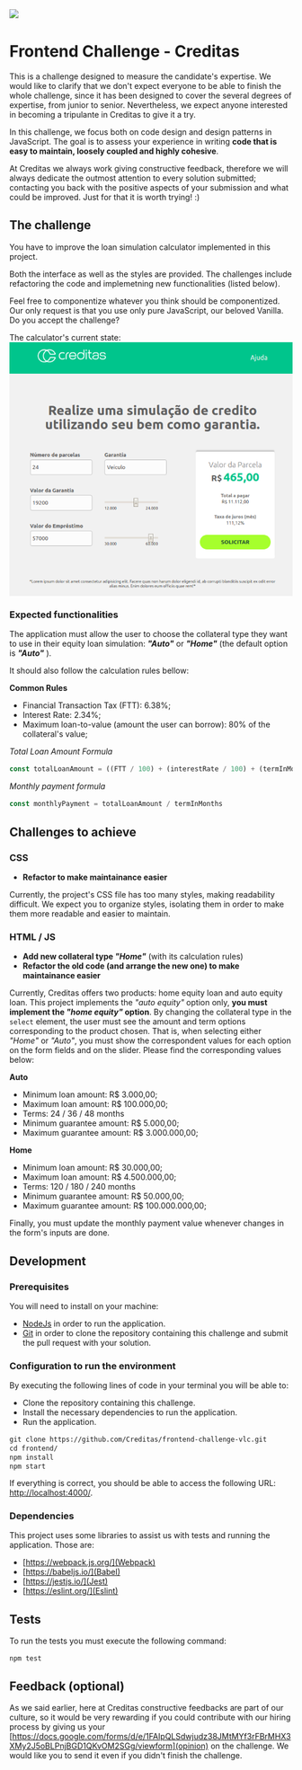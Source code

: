 <img src="https://www.creditas.com.br/static/images/logo-creditas-color-8367919c2a.svg" width="400">

# Frontend Challenge - Creditas

This is a challenge designed to measure the candidate's expertise.
We would like to clarify that we don't expect everyone to be able to finish the whole challenge, since it has been designed to cover the several degrees of expertise, from junior to senior.
Nevertheless, we expect anyone interested in becoming a tripulante in Creditas to give it a try.

In this challenge, we focus both on code design and design patterns in JavaScript. The goal is to assess your experience in writing **code that is easy to maintain, loosely coupled and highly cohesive**.

At Creditas we always work giving constructive feedback, therefore we will always dedicate the outmost attention to every solution submitted; contacting you back with the positive aspects of your submission and what could be improved. Just for that it is worth trying! :)

## The challenge

You have to improve the loan simulation calculator implemented in this project.

Both the interface as well as the styles are provided. The challenges include refactoring the code and implemetning new functionalities (listed below).

Feel free to componentize whatever you think should be componentized. Our only request is that you use only pure JavaScript, our beloved Vanilla. Do you accept the challenge?

The calculator's current state:
<img style="display: block; margin: 0 auto;" src="./layout.png">


### Expected functionalities

The application must allow the user to choose the collateral type they want to use in their equity loan simulation:
***"Auto"*** or ***"Home"*** (the default option is ***"Auto"*** ).

It should also follow the calculation rules bellow:

**Common Rules**
- Financial Transaction Tax (FTT): 6.38%;
- Interest Rate: 2.34%;
- Maximum loan-to-value (amount the user can borrow): 80% of the collateral's value;

*Total Loan Amount Formula*

```javascript
const totalLoanAmount = ((FTT / 100) + (interestRate / 100) + (termInMonths / 1000) + 1) * loanAmount
```

*Monthly payment formula*

```javascript
const monthlyPayment = totalLoanAmount / termInMonths
```

## Challenges to achieve

### CSS
* **Refactor to make maintainance easier** 

Currently, the project's CSS file has too many styles, making readability difficult. We expect you to organize styles, isolating them in order to make them more readable and easier to maintain.

### HTML / JS
* **Add new collateral type _"Home"_** (with its calculation rules) 
* **Refactor the old code (and arrange the new one) to make maintainance easier** 

Currently, Creditas offers two products: home equity loan and auto equity loan. This project implements the *"auto equity"* option only, **you must implement the *"home equity"* option**.
By changing the collateral type in the `select` element, the user must see the amount and term options corresponding to the product chosen. That is, when selecting either _"Home"_ or _"Auto"_, you must show the correspondent values for each option on the form fields and on the slider.
Please find the corresponding values below:

**Auto**
- Minimum loan amount: R$ 3.000,00;
- Maximum loan amount: R$ 100.000,00;
- Terms: 24 / 36 / 48 months
- Minimum guarantee amount: R$ 5.000,00;
- Maximum guarantee amount: R$ 3.000.000,00;

**Home**
- Minimum loan amount: R$ 30.000,00;
- Maximum loan amount: R$ 4.500.000,00;
- Terms: 120 / 180 / 240 months
- Minimum guarantee amount: R$ 50.000,00;
- Maximum guarantee amount: R$ 100.000.000,00;

Finally, you must update the monthly payment value whenever changes in the form's inputs are done.

## Development

### Prerequisites

You will need to install on your machine:
- [NodeJs](https://nodejs.org/en/) in order to run the application.
- [Git](https://git-scm.com/book/en/v2/Getting-Started-Installing-Git) in order to clone the repository containing this challenge and submit the pull request with your solution.

### Configuration to run the environment

By executing the following lines of code in your terminal you will be able to:
- Clone the repository containing this challenge.
- Install the necessary dependencies to run the application.
- Run the application.

```shell
git clone https://github.com/Creditas/frontend-challenge-vlc.git
cd frontend/
npm install
npm start
```

If everything is correct, you should be able to access the following URL: [http://localhost:4000/](http://localhost:4000/).

### Dependencies

This project uses some libraries to assist us with tests and running the application. Those are: 
- [https://webpack.js.org/](Webpack)
- [https://babeljs.io/](Babel)
- [https://jestjs.io/](Jest)
- [https://eslint.org/](Eslint)

## Tests

To run the tests you must execute the following command:

```shell
npm test
```

## Feedback (optional)

As we said earlier, here at Creditas constructive feedbacks are part of our culture, so it would be very rewarding if you could contribute with our hiring process by giving us your [https://docs.google.com/forms/d/e/1FAIpQLSdwjudz38JMtMYf3rFBrMHX3XMy2J5oBLPnjBGD1QKvOM2SGg/viewform](opinion) on the challenge.
We would like you to send it even if you didn't finish the challenge.
